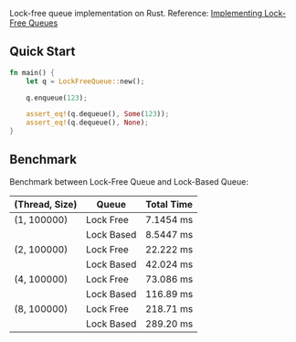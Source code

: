 Lock-free queue implementation on Rust.
Reference: [Implementing Lock-Free Queues](https://citeseerx.ist.psu.edu/viewdoc/download?doi=10.1.1.53.8674&rep=rep1&type=pdf)

## Quick Start
```rust
fn main() {
    let q = LockFreeQueue::new();

    q.enqueue(123);

    assert_eq!(q.dequeue(), Some(123));
    assert_eq!(q.dequeue(), None);
}
```

## Benchmark
Benchmark between Lock-Free Queue and Lock-Based Queue:

| (Thread, Size) | Queue      | Total Time |
| -------------- | ---------- | ---------- |
| (1, 100000)    | Lock Free  | 7.1454 ms  |
|                | Lock Based | 8.5447 ms  |
| (2, 100000)    | Lock Free  | 22.222 ms  |
|                | Lock Based | 42.024 ms  |
| (4, 100000)    | Lock Free  | 73.086 ms  |
|                | Lock Based | 116.89 ms  |
| (8, 100000)    | Lock Free  | 218.71 ms  |
|                | Lock Based | 289.20 ms  |

